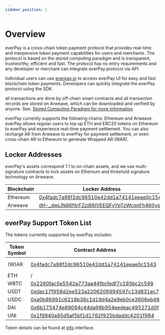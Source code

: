 ```yaml
---
sidebar_position: 1
---
```


# Overview

everPay is a cross-chain token payment protocol that provides real-time and inexpensive token payment capabilities for users and merchants. The protocol is based on the stored computing paradigm and is transparent, trustworthy, efficient and fast. The protocol has no entry requirements and any developer or merchant can integrate everPay protocol via API.

Individual users can use [everpay.io](https://everpay.io) to access everPay UI for easy and fast blockchain token payments. Developers can quickly integrate the everPay protocol using the SDK.

all transactions are done by off-chain smart contracts and all transaction records are stored on Arweave, which can be downloaded and verified by anyone. See: [Stored Computing Paradigm for more information](../refrence/storage-based-computation-paradigm).

everPay currently supports the following chains: Ethereum and Arweave. everPay allows regular users to top up ETH and ERC20 tokens on Ethereum to everPay and experience real-time payment settlement. You can also recharge AR from Arweave to everPay for payment settlement, or even cross-chain AR to Ethereum to generate Wrapped AR (WAR).

## Locker Addresses

everPay's assets correspond 1:1 to on-chain assets, and we use multi-signature contracts to lock assets on Ethereum and threshold signature technology on Arweave.

| Blockchain | Locker Address                                   |
| -------- | ------------------------------------------ |
| Ethereum | [0x4fadc7a98f2dc96510e42dd1a74141eeae0c1543](https://etherscan.io/address/0x38741a69785e84399fcf7c5ad61d572f7ecb1dab) |
| Arweave  | [dH-_dwLlN86fitrFZzi86IVEEQFyYpTzWcqnFh460ys](https://viewblock.io/arweave/address/dH-_dwLlN86fitrFZzi86IVEEQFyYpTzWcqnFh460ys)|

## everPay Support Token List

The tokens currently supported by everPay includes:

| Token Symbol | Contract Address                                   | Supported Chains          |
| -------- | ------------------------------------------ | ----------------- |
| (W)AR    | [0x4fadc7a98f2dc96510e42dd1a74141eeae0c1543](https://etherscan.io/address/0x4fadc7a98f2dc96510e42dd1a74141eeae0c1543) | arweave, ethereum |
| ETH      | /                                          | ethereum          |
| WBTC     | [0x2260fac5e5542a773aa44fbcfedf7c193bc2c599](https://etherscan.io/address/0x2260fac5e5542a773aa44fbcfedf7c193bc2c599) | ethereum          |
| USDT     | [0xdac17f958d2ee523a2206206994597c13d831ec7](https://etherscan.io/address/0xdac17f958d2ee523a2206206994597c13d831ec7) | ethereum          |
| USDC     | [0xa0b86991c6218b36c1d19d4a2e9eb0ce3606eb48](https://etherscan.io/address/0xa0b86991c6218b36c1d19d4a2e9eb0ce3606eb48) | ethereum          |
| DAI      | [0x6b175474e89094c44da98b954eedeac495271d0f](https://etherscan.io/address/0x6b175474e89094c44da98b954eedeac495271d0f) | ethereum          |
| UNI      | [0x1f9840a85d5af5bf1d1762f925bdaddc4201f984](https://etherscan.io/address/0x1f9840a85d5af5bf1d1762f925bdaddc4201f984) | ethereum          |

Token details can be found at [info](../../sdk/server-api/basic-api/info) interface.